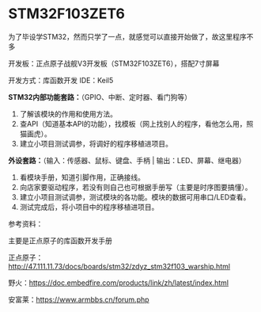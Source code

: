 # STM32F103ZET6

为了毕设学STM32，然而只学了一点，就感觉可以直接开始做了，故这里程序不多

开发板：正点原子战舰V3开发板（STM32F103ZET6），搭配7寸屏幕

开发方式：库函数开发    IDE：Keil5

**STM32内部功能套路：**（GPIO、中断、定时器、看门狗等）

1. 了解该模块的作用和使用方法。
2. 查API（知道基本API的功能），找模板（网上找别人的程序，看他怎么用，照猫画虎）。
3. 建立小项目测试调参，将调好的程序移植进项目。

**外设套路：**（输入：传感器、鼠标、键盘、手柄 | 输出：LED、屏幕、继电器）

1. 看模块手册，知道引脚作用，正确接线。
2. 向店家要驱动程序，若没有则自己也可根据手册写（主要是时序图要搞懂）。
3. 建立小项目测试调参，测试模块的各功能。模块的数据可用串口/LED查看。
4. 测试完成后，将小项目中的程序移植进项目。

参考资料：

主要是正点原子的库函数开发手册

正点原子：<http://47.111.11.73/docs/boards/stm32/zdyz_stm32f103_warship.html>

野火：<https://doc.embedfire.com/products/link/zh/latest/index.html>

安富莱：<https://www.armbbs.cn/forum.php>


